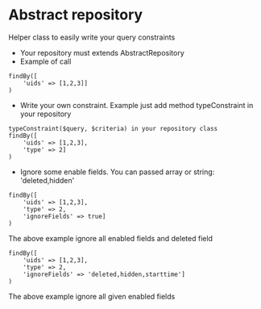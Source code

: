 # Abstract repository
Helper class to easily write your query constraints

* Your repository must extends AbstractRepository
* Example of call

```
findBy([
    'uids' => [1,2,3]]
)
```

* Write your own constraint. Example just add method typeConstraint in your repository

```
typeConstraint($query, $criteria) in your repository class
findBy([
    'uids' => [1,2,3], 
    'type' => 2]
)
```

* Ignore some enable fields. You can passed array or string: 'deleted,hidden'

```
findBy([
    'uids' => [1,2,3], 
    'type' => 2, 
    'ignoreFields' => true]
)
```

The above example ignore all enabled fields and deleted field

```
findBy([
    'uids' => [1,2,3], 
    'type' => 2, 
    'ignoreFields' => 'deleted,hidden,starttime']
)
```

The above example ignore all given enabled fields
 